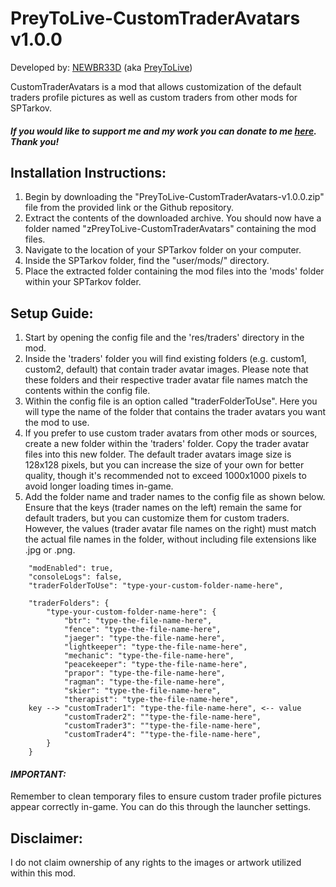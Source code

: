 # **PreyToLive-CustomTraderAvatars v1.0.0**

Developed by: [NEWBR33D](https://github.com/NEWBR33D) (aka [PreyToLive](https://hub.sp-tarkov.com/user/24548-preytolive/))

CustomTraderAvatars is a mod that allows customization of the default traders profile pictures as well as custom traders from other mods for SPTarkov.

#### ***If you would like to support me and my work you can donate to me [here](https://ko-fi.com/preytolive). Thank you!***

## **Installation Instructions:**
1. Begin by downloading the "PreyToLive-CustomTraderAvatars-v1.0.0.zip" file from the provided link or the Github repository.
2. Extract the contents of the downloaded archive. You should now have a folder named "zPreyToLive-CustomTraderAvatars" containing the mod files.
3. Navigate to the location of your SPTarkov folder on your computer.
4. Inside the SPTarkov folder, find the "user/mods/" directory.
5. Place the extracted folder containing the mod files into the 'mods' folder within your SPTarkov folder.

## **Setup Guide:**
1. Start by opening the config file and the 'res/traders' directory in the mod.
2. Inside the 'traders' folder you will find existing folders (e.g. custom1, custom2, default) that contain trader avatar images. Please note that these folders and their respective trader avatar file names match the contents within the config file.
3. Within the config file is an option called "traderFolderToUse". Here you will type the name of the folder that contains the trader avatars you want the mod to use.
4. If you prefer to use custom trader avatars from other mods or sources, create a new folder within the 'traders' folder. Copy the trader avatar files into this new folder. The default trader avatars image size is 128x128 pixels, but you can increase the size of your own for better quality, though it's recommended not to exceed 1000x1000 pixels to avoid longer loading times in-game.
5. Add the folder name and trader names to the config file as shown below. Ensure that the keys (trader names on the left) remain the same for default traders, but you can customize them for custom traders. However, the values (trader avatar file names on the right) must match the actual file names in the folder, without including file extensions like .jpg or .png.
```
    "modEnabled": true,
    "consoleLogs": false,
    "traderFolderToUse": "type-your-custom-folder-name-here",

    "traderFolders": {
        "type-your-custom-folder-name-here": {
            "btr": "type-the-file-name-here",
            "fence": "type-the-file-name-here",
            "jaeger": "type-the-file-name-here",
            "lightkeeper": "type-the-file-name-here",
            "mechanic": "type-the-file-name-here",
            "peacekeeper": "type-the-file-name-here",
            "prapor": "type-the-file-name-here",
            "ragman": "type-the-file-name-here",
            "skier": "type-the-file-name-here",
            "therapist": "type-the-file-name-here",
    key --> "customTrader1": "type-the-file-name-here", <-- value
            "customTrader2": ""type-the-file-name-here",
            "customTrader3": ""type-the-file-name-here",
            "customTrader4": ""type-the-file-name-here",
        }
    }
```
#### ***IMPORTANT:***
Remember to clean temporary files to ensure custom trader profile pictures appear correctly in-game. You can do this through the launcher settings.

## **Disclaimer:**
I do not claim ownership of any rights to the images or artwork utilized within this mod.